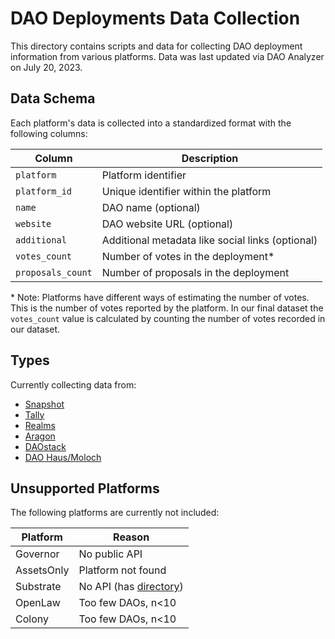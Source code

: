 # DAO Deployments Data Collection

This directory contains scripts and data for collecting DAO deployment information from various platforms. Data was last updated via DAO Analyzer on July 20, 2023.

## Data Schema

Each platform's data is collected into a standardized format with the following columns:

| Column | Description |
|--------|-------------|
| `platform` | Platform identifier |
| `platform_id` | Unique identifier within the platform |
| `name` | DAO name (optional) |
| `website` | DAO website URL (optional) |
| `additional` | Additional metadata like social links (optional) |
| `votes_count` | Number of votes in the deployment* |
| `proposals_count` | Number of proposals in the deployment |

\* Note: Platforms have different ways of estimating the number of votes. This is
the number of votes reported by the platform. In our final dataset the `votes_count`
value is calculated by counting the number of votes recorded in our dataset.


## Types

Currently collecting data from:

- [Snapshot](https://snapshot.org/#/)
- [Tally](https://www.tally.xyz/)
- [Realms](https://realms.today/)
- [Aragon](https://aragon.org/)
- [DAOstack](https://daostack.io/)
- [DAO Haus/Moloch](https://daohaus.club/)

## Unsupported Platforms

The following platforms are currently not included:

| Platform | Reason |
|----------|--------|
| Governor | No public API |
| AssetsOnly | Platform not found |
| Substrate | No API (has [directory](https://substrate.io/ecosystem/projects/)) |
| OpenLaw | Too few DAOs, n<10 |
| Colony | Too few DAOs, n<10 |
